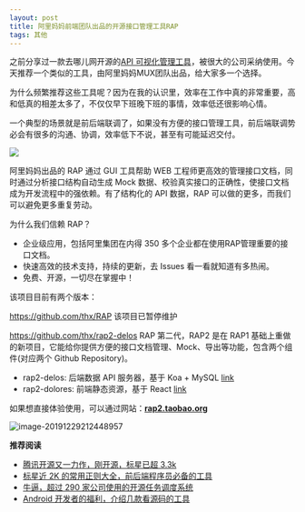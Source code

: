 ```yaml
---
layout: post
title: 阿里妈妈前端团队出品的开源接口管理工具RAP
tags: 其他
---
```


之前分享过一款去哪儿网开源的[API 可视化管理工具](https://mp.weixin.qq.com/s?__biz=MzA3MzE4ODY0Mg==&mid=2455984374&idx=1&sn=9f7d49a459683824b685bfaefcf388e3&chksm=88852cbbbff2a5ad51889d80d8ab3d795aa88e84dfeaa7258810a46f556e517f2515127dd6f1&token=313338326&lang=zh_CN#rd)，被很大的公司采纳使用。今天推荐一个类似的工具，由阿里妈妈MUX团队出品，给大家多一个选择。

为什么频繁推荐这些工具呢？因为在我的认识里，效率在工作中真的非常重要，高和低真的相差太多了，不仅仅早下班晚下班的事情，效率低还很影响心情。

一个典型的场景就是前后端联调了，如果没有方便的接口管理工具，前后端联调势必会有很多的沟通、协调，效率低下不说，甚至有可能延迟交付。

![](https://7465-test-3c9b5e-1258459492.tcb.qcloud.la/GitHub%E7%B2%BE%E9%80%89/images/ali.rap.dev.test.png)

阿里妈妈出品的 RAP 通过 GUI 工具帮助 WEB 工程师更高效的管理接口文档，同时通过分析接口结构自动生成 Mock 数据、校验真实接口的正确性，使接口文档成为开发流程中的强依赖。有了结构化的 API 数据，RAP 可以做的更多，而我们可以避免更多重复劳动。

为什么我们信赖 RAP？

- 企业级应用，包括阿里集团在内得 350 多个企业都在使用RAP管理重要的接口文档。
- 快速高效的技术支持，持续的更新，去 Issues 看一看就知道有多热闹。
- 免费、开源，一切尽在掌握中！



该项目目前有两个版本：

https://github.com/thx/RAP 该项目已暂停维护

https://github.com/thx/rap2-delos RAP 第二代，RAP2 是在 RAP1 基础上重做的新项目，它能给你提供方便的接口文档管理、Mock、导出等功能，包含两个组件(对应两个 Github Repository)。

- rap2-delos: 后端数据 API 服务器，基于 Koa + MySQL [link](http://github.com/thx/rap2-delos)
- rap2-dolores: 前端静态资源，基于 React [link](http://github.com/thx/rap2-dolores)

如果想直接体验使用，可以通过网站：**[rap2.taobao.org](http://rap2.taobao.org/)**

![image-20191229212448957](https://7465-test-3c9b5e-1258459492.tcb.qcloud.la/GitHub%E7%B2%BE%E9%80%89/images/ali.rap.png)



**推荐阅读**

* [腾讯开源又一力作，刚开源，标星已超 3.3k](https://mp.weixin.qq.com/s?__biz=MzA3MzE4ODY0Mg==&mid=2455984653&idx=1&sn=6f65a44dfc3989b529c6f476bb15fff2&chksm=88852e40bff2a756c6dd4a5509bc3aa06b6614f90e0b4d2a29ba2824993fb3a7f9f15e109310&token=401905435&lang=zh_CN#rd)
* [标星近 2K 的常用正则大全，前后端程序员必备的工具](https://mp.weixin.qq.com/s?__biz=MzA3MzE4ODY0Mg==&mid=2455984648&idx=1&sn=c91e844ae1a6cc812a36040c0717d464&chksm=88852e45bff2a75302b5efe28d7295eb15a8439fc3f1693279488f2181bbbd79a23cd40fabfe&token=401905435&lang=zh_CN#rd)
* [牛逼，超过 290 家公司使用的开源任务调度系统](https://mp.weixin.qq.com/s?__biz=MzA3MzE4ODY0Mg==&mid=2455984643&idx=1&sn=b68209f670cb14e5b78e568373263505&chksm=88852e4ebff2a7588c24c2afe9d14a87b3e462c7b82974924e1ba26053f8e249ce6e16a5d362&token=401905435&lang=zh_CN#rd)
* [Android 开发者的福利，介绍几款看源码的工具](https://mp.weixin.qq.com/s?__biz=MzA3MzE4ODY0Mg==&mid=2455984638&idx=1&sn=a61f07e7aae09813feb6b297abd84f39&chksm=88852db3bff2a4a52417f87d3567fd808422763b04adf4a5f6d9b7e3a31e64f29015690dd006&token=401905435&lang=zh_CN#rd)